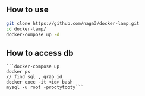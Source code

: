 ## How to use

```bash
git clone https://github.com/naga3/docker-lamp.git
cd docker-lamp/
docker-compose up -d
```

## How to access db

```
```docker-compose up
docker ps
// find sql , grab id
docker exec -it <id> bash
mysql -u root -prootytooty```
```